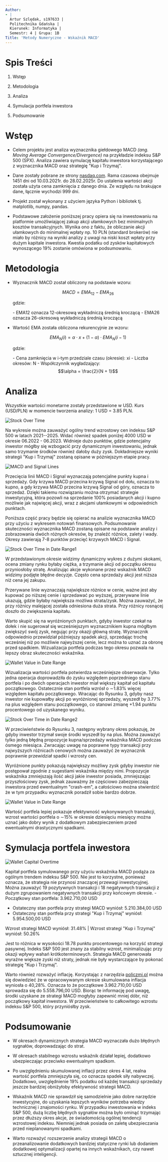 ```yaml
---
Author:
- |
  Artur Szlędak, s197633 |
  Politechnika Gdańska |
  Kierunek: Informatyka |
  Semestr: 4 | Grupa: 1B
Title: 'Metody Numeryczne - Wskaźnik MACD'
---
```


Spis Treści
===========

1.  Wstęp

2.  Metodologia

3.  Analiza

4.  Symulacja portfela inwestora

5.  Podsumowanie

Wstęp
=====

-   Celem projektu jest analiza wyznacznika giełdowego MACD *(ang.
    Moving Average Convergence/Divergence)* na przykładzie indeksu S&P
    500 (SPX). Analiza zawiera symulację kapitału inwestora
    korzystającego z wyznacznika MACD oraz strategię \"Kup i Trzymaj\".

-   Dane zostały pobrane ze strony
    [nasdaq.com](https://www.nasdaq.com/market-activity/index/spx/historical).
    Rama czasowa obejmuje 1451 dni od 10.03.2021r. do 28.02.2025r. Do
    ustalenia wartości akcji została użyta cena zamknięcia z danego
    dnia. Ze względu na brakujące dane, łącznie wychodzi 999 dni.

-   Projekt został wykonany z użyciem języka Python i bibliotek tj.
    matplotlib, numpy, pandas.

-   Podstawowe założenie poniższej pracy opiera się na inwestowaniu na
    platformie umożliwiającej zakup akcji ułamkowych bez minimalnych
    kosztów transakcyjnych. Wynika ono z faktu, że obliczanie akcji
    ułamkowych do minimalnej wpłaty np. 10 PLN (standard brokerów) nie
    miało by różnicy na wyniki analizy z uwagi na niski koszt wpłaty
    przy dużym kapitale inwestora. Kwestia podatku od zysków
    kapitałowych wynoszącego 19% zostanie omówiona w podsumowaniu.

Metodologia
===========

-   Wyznacznik MACD został obliczony na podstawie wzoru:

    $$MACD = EMA_{12}-EMA_{26}$$

    gdzie:

    \- EMA12 oznacza 12-okresową wykładniczą średnią kroczącą - EMA26
    oznacza 26-okresową wykładniczą średnią kroczącą

-   Wartość EMA została obliczona rekurencyjnie ze wzoru:

    $$EMA_N(i) = \alpha\cdot x +(1-\alpha) \cdot EMA_N(i-1)$$

    gdzie:

    \- Cena zamknięcia w i-tym przedziale czasu (okresie): xi - Liczba
    okresów: N - Współczynnik wygładzający: $$\alpha = \frac{2}{N + 1}$$

Analiza
=======

Wszystkie wartości monetarne zostały przedstawione w USD. Kurs (USD/PLN)
w momencie tworzenia analizy: 1 USD = 3.85 PLN.

![Stock Over Time](https://github.com/DokkaDok/macd_indicator/blob/main/Photos/StockPriceOverTime.png?raw=true)

Na wykresie można zauważyć ogólny trend wzrostowy cen indeksu S&P 500 w
latach 2021--2025. Widać również spadek poniżej 4000 USD w okresie
06.2022 - 06.2023. Widnieje dużo punktów, gdzie potencjalny inwestor
mógłby się wzbogacić przy dynamicznym inwestowaniu, jednak samo
trzymanie środków również dałoby duży zysk. Dokładniejsze wyniki
strategii \"Kup i Trzymaj\" zostaną opisane w późniejszym etapie pracy.

![MACD and Signal Lines](https://github.com/DokkaDok/macd_indicator/blob/main/Photos/MACD_SIGNAL.png?raw=true)

Przecięcia linii MACD i Signal wyznaczają potencjalne punkty kupna i
sprzedaży. Gdy krzywa MACD przecina krzywą Signal od dołu, oznacza to
kupno, a gdy krzywa MACD przecina krzywą Signal od góry, oznacza to
sprzedaż. Dzięki takiemu rozwiązaniu można otrzymać strategie
inwestycyjną, która pozowli na sprzedanie 100% posiadanych akcji i kupno
możliwie jak najwięcej akcji, wraz z akcjami ułamkowymi w odpowiednich
punktach. 

Poniższa część pracy będzie się opierać na analizie
wyznacznika MACD przy użyciu z wykresem notowań finansowych.
Podsumowanie skuteczności wyznacznika MACD zostaną opisane na podstawie
analizy i zobrazowania dwóch różnych okresów, by znaleźć różnice, zalety
i wady. Okresy zawierają 7-8 punktów przecięć krzywych MACD i Signal.

![Stock Over Time in Date Range1](https://github.com/DokkaDok/macd_indicator/blob/main/Photos/SubplotForStockOverTime610_700.png?raw=true)

W przedstawionym okresie widzimy dynamiczny wykres z dużymi skokami,
ocena zmiany rynku byłaby ciężka, a trzymanie akcji od początku okresu
przyniosłoby stratę. Analizując akcje wykonane przez wskaźnik MACD
widzimy podjęte błędne decyzje. Często cena sprzedaży akcji jest niższa
niż cena jej zakupu. 

Przerywane linie wyznaczają największe różnice w
cenie, ważne jest aby kupować po niższej cenie i sprzedawać po wyższej,
przerywane linie ukazują, gdzie byłaby największa możliwa strata/zysk.
Można zauważyć, że przy różnicy malejącej została odniesiona duża
strata. Przy różnicy rosnącej doszło do zwiększenia kapitału. 

Warto skupić się na wyróżnionych punktach, gdyby inwestor czekał na dołek i
nie sugerował się wcześniejszym wyznacznikiem kupna mógłbym zwiększyć
swój zysk, negując przy okazji główną stratę. Wyznacznik odpowiednio
przewidział późniejszy spadek akcji, sprzedając trochę wcześniej niż po
możliwie najwyższej cenie, lecz można to uznać za obronę przed spadkiem.
Wizualizacja portfela podczas tego okresu pozwala na lepszy obraz
skuteczności wskaźnika.

![Wallet Value in Date Range](https://github.com/DokkaDok/macd_indicator/blob/main/Photos/WalletOver610_700.png?raw=true)

Wizualizacja wartości portfela potwierdza wcześniejsze obserwacje. Tylko
jedna operacja doprowadziła do zysku względem poprzedniego stanu
portfela i po dwóch operacjach inwestor miał większy kapitał od kapitału
początkowego. Ostatecznie stan portfela wzrósł o $\sim$1.83% więcej
względem kapitału początkowego. Wracając do Rysunku 3, gdyby nasz
inwestor nie kupowałby akcji po wyróżnionej sprzedaży, wyszedł by 3.77%
na plus względem stanu początkowego, co stanowi zmianę +1.94 punktu
procentowego od uzyskanego wyniku.

![Stock Over Time in Date Range2](https://github.com/DokkaDok/macd_indicator/blob/main/Photos/SubplotForStockOverTime220_400.png?raw=true)

W przeciwieństwie do Rysunku 3, następny wybrany okres pokazuję, że
gdyby inwestor trzymał swoje środki wyszedł by na plus. Można zauważyć
tylko jedną błędną propozycje kupna/sprzedaży wskaźnika MACD podczas
ósmego miesiąca. Zwracając uwagę na poprawne typy transakcji przy
najwyższych różnicach cenowych można zauważyć że wyznacznik poprawnie
przewidział spadki i wzrosty cen. 

Wyróżnione punkty pokazują największy
możliwy zysk gdyby inwestor nie postępował zgodnie z sugestiami
wskaźnika między nimi. Propozycje wskaźnika zmniejszają ilość akcji
jakie inwestor posiada, zmniejszając przyszłościowy zysk, jednak
zauważmy że częściowo zabezpieczają inwestora przed ewentualnym
\"crash-em\", a całościowo można stwierdzić że w tym przypadku
wyznacznik poradził sobie bardzo dobrze.

![Wallet Value in Date Range](https://github.com/DokkaDok/macd_indicator/blob/main/Photos/WalletOver220_400.png?raw=true)

Wartość portfela lepiej pokazuje efektywność wykonywanych transakcji,
wzrost wartości portfela o $\sim$15% w okresie dziesięciu miesięcy można
uznać jako dobry wynik z dodatkowym zabezpieczeniem przed ewentualnymi
drastycznymi spadkami.

Symulacja portfela inwestora
============================

![Wallet Capital Overtime](https://github.com/DokkaDok/macd_indicator/blob/main/Photos/WalletOverTime.png?raw=true)

Kapitał portfela symulowanego przy użyciu wskaźnika MACD podąża za
ogólnym trendem indeksu S&P 500. Nie jest to korzystne, ponieważ
oznacza, że strategia nie przynosi znaczącej przewagi inwestycyjnej.
Można zauważyć 19 pozytywnych transakcji i 18 negatywnych transakcji z
dużym zgrupowaniem negatywnych transakcji przy końcowym okresie. -
Początkowy stan portfela: 3.962.710,00 USD 
- Ostateczny stan portfela przy strategi MACD wyniósł: 5.210.384,00 USD
- Ostateczny stan portfela przy strategi \"Kup i Trzymaj\" wyniósł: 5.954.500,00 USD

Wzrost strategi MACD wyniósł: 31.48% \| Wzrost strategi \"Kup i
Trzymaj\" wyniósł: 50.26% 

Jest to różnica w wysokości 18.78 punktu
procentowego na korzyść strategi pasywnej. Indeks S&P 500 jest znany za
stabilny wzrost, minimalizując przy okazji wpływy wahań
krótkoterminowych. Strategia MACD generowała wyraźne większe zyski niż
straty, jednak nie były wystarczające by pokonać strategię \"Kup i
Trzymaj\".

Warto również rozważyć inflację. Korzystając z narzędzia
[policzmi.pl](https://policzmi.pl/inflacje) można się dowiedzieć że w
opracowywanym okresie skumulowana inflacja wyniosła o 40,28%. Oznacza to
że początkowe 3.962.710,00 USD sprowadza się do 5.558.796,00 USD. Biorąc
te informację pod uwagę, środki uzyskane ze strategi MACD mogłyby
zapewnić mniej dóbr, niż początkowy kapitał inwestora. W przeciwieństwie
to całkowitego wzrostu indeksu S&P 500, który przyniósłby zysk.

Podsumowanie
============

-   W okresach dynamicznych strategia MACD wyznaczała dużo błędnych
    sygnałów, doprowadzając do strat.

-   W okresach stabilnego wzrostu wskaźnik działał lepiej, dodatkowo
    ubezpieczając przeciwko ewentualnym spadkom.

-   Po uwzględnieniu skumulowanej inflacji przez okres 4 lat, realna
    wartość portfela zmniejszyła się, co oznacza spadek siły nabywczej.
    Dodatkowo, uwzględnienie 19% podatku od każdej transakcji sprzedaży
    jeszcze bardziej obniżyłoby efektywność strategii MACD.

-   Wskaźnik MACD nie sprawdził się samodzielnie jako dobre narzędzie
    inwestycyjne, do uzyskania lepszych wyników potrzeba wiedzy
    technicznej i znajomości rynku. W przypadku inwestowania w indeks
    S&P 500, dużą liczbę błędnych sygnałów można było ominąć trzymając
    przez dłuższy okres akcje, ze świadomością ogólnej tendencji
    wzrostowej indeksu. Niemniej jednak posiada on zaletę ubezpieczania
    przed nieplanowanymi spadkami.

-   Warto rozważyć rozszerzenie analizy strategii MACD o
    przeanalizowanie dodatkowych bardziej statyczne rynki lub dodaniem
    dodatkowej optymalizacji opartej na innych wskaźnikach, czy nawet
    sztucznej inteligencji.
